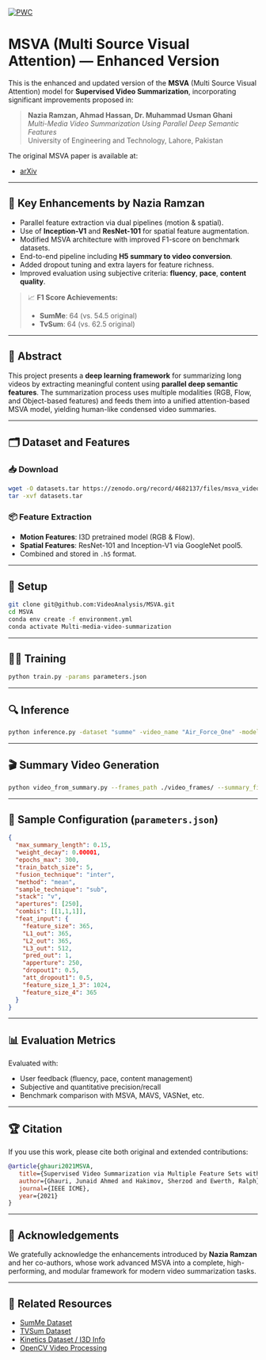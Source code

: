 [![PWC](https://img.shields.io/endpoint.svg?url=https://paperswithcode.com/badge/supervised-video-summarization-via-multiple/supervised-video-summarization-on-summe)](https://paperswithcode.com/sota/supervised-video-summarization-on-summe?p=supervised-video-summarization-via-multiple)

# MSVA (Multi Source Visual Attention) — Enhanced Version

This is the enhanced and updated version of the **MSVA** (Multi Source Visual Attention) model for **Supervised Video Summarization**, incorporating significant improvements proposed in:

> **Nazia Ramzan, Ahmad Hassan, Dr. Muhammad Usman Ghani**  
> *Multi-Media Video Summarization Using Parallel Deep Semantic Features*  
> University of Engineering and Technology, Lahore, Pakistan

The original MSVA paper is available at:  
- [arXiv](https://arxiv.org/pdf/2104.11530.pdf)

---

## 📌 Key Enhancements by Nazia Ramzan

- Parallel feature extraction via dual pipelines (motion & spatial).
- Use of **Inception-V1** and **ResNet-101** for spatial feature augmentation.
- Modified MSVA architecture with improved F1-score on benchmark datasets.
- End-to-end pipeline including **H5 summary to video conversion**.
- Added dropout tuning and extra layers for feature richness.
- Improved evaluation using subjective criteria: **fluency**, **pace**, **content quality**.

> 📈 **F1 Score Achievements:**  
> - **SumMe**: 64 (vs. 54.5 original)  
> - **TvSum**: 64 (vs. 62.5 original)

---

## 🧠 Abstract

This project presents a **deep learning framework** for summarizing long videos by extracting meaningful content using **parallel deep semantic features**. The summarization process uses multiple modalities (RGB, Flow, and Object-based features) and feeds them into a unified attention-based MSVA model, yielding human-like condensed video summaries.

---

## 🗂 Dataset and Features

### 📥 Download

```bash
wget -O datasets.tar https://zenodo.org/record/4682137/files/msva_video_summarization.tar
tar -xvf datasets.tar
```

### 📦 Feature Extraction

- **Motion Features**: I3D pretrained model (RGB & Flow).
- **Spatial Features**: ResNet-101 and Inception-V1 via GoogleNet pool5.
- Combined and stored in `.h5` format.

---

## 🚀 Setup

```bash
git clone git@github.com:VideoAnalysis/MSVA.git
cd MSVA
conda env create -f environment.yml
conda activate Multi-media-video-summarization
```

---

## 🏋️‍♂️ Training

```bash
python train.py -params parameters.json
```

---

## 🔍 Inference

```bash
python inference.py -dataset "summe" -video_name "Air_Force_One" -model_weight "model_weights/summe_updated_model.tar.pth"
```

---

## 🎬 Summary Video Generation

```bash
python video_from_summary.py --frames_path ./video_frames/ --summary_file ./summary.h5
```

---

## 🔧 Sample Configuration (`parameters.json`)

```json
{
  "max_summary_length": 0.15,
  "weight_decay": 0.00001,
  "epochs_max": 300,
  "train_batch_size": 5,
  "fusion_technique": "inter",
  "method": "mean",
  "sample_technique": "sub",
  "stack": "v",
  "apertures": [250],
  "combis": [[1,1,1]],
  "feat_input": {
    "feature_size": 365,
    "L1_out": 365,
    "L2_out": 365,
    "L3_out": 512,
    "pred_out": 1,
    "apperture": 250,
    "dropout1": 0.5,
    "att_dropout1": 0.5,
    "feature_size_1_3": 1024,
    "feature_size_4": 365
  }
}
```

---

## 📊 Evaluation Metrics

Evaluated with:
- User feedback (fluency, pace, content management)
- Subjective and quantitative precision/recall
- Benchmark comparison with MSVA, MAVS, VASNet, etc.

---

## 🏆 Citation

If you use this work, please cite both original and extended contributions:

```bibtex
@article{ghauri2021MSVA, 
   title={Supervised Video Summarization via Multiple Feature Sets with Parallel Attention},
   author={Ghauri, Junaid Ahmed and Hakimov, Sherzod and Ewerth, Ralph}, 
   journal={IEEE ICME}, 
   year={2021}
}

```

---

## 🙏 Acknowledgements

We gratefully acknowledge the enhancements introduced by **Nazia Ramzan** and her co-authors, whose work advanced MSVA into a complete, high-performing, and modular framework for modern video summarization tasks.

---

## 🔗 Related Resources

- [SumMe Dataset](https://gyglim.github.io/me/vsum/index.html)
- [TVSum Dataset](https://github.com/yalesong/tvsum)
- [Kinetics Dataset / I3D Info](https://github.com/deepmind/kinetics-i3d)
- [OpenCV Video Processing](https://docs.opencv.org/)
